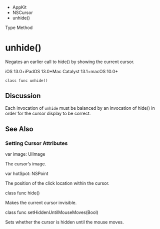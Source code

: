 

- AppKit
- NSCursor
-  unhide() 

Type Method

# unhide()

Negates an earlier call to hide() by showing the current cursor.

iOS 13.0+iPadOS 13.0+Mac Catalyst 13.1+macOS 10.0+

``` source
class func unhide()
```

## Discussion

Each invocation of `unhide` must be balanced by an invocation of hide() in order for the cursor display to be correct.

## See Also

### Setting Cursor Attributes

var image: UIImage

The cursor’s image.

var hotSpot: NSPoint

The position of the click location within the cursor.

class func hide()

Makes the current cursor invisible.

class func setHiddenUntilMouseMoves(Bool)

Sets whether the cursor is hidden until the mouse moves.


